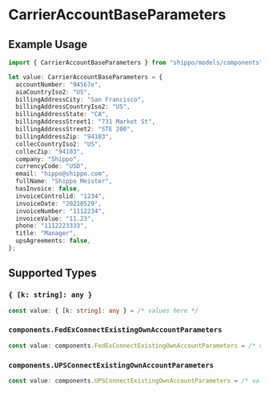 # CarrierAccountBaseParameters

## Example Usage

```typescript
import { CarrierAccountBaseParameters } from "shippo/models/components";

let value: CarrierAccountBaseParameters = {
  accountNumber: "94567e",
  aiaCountryIso2: "US",
  billingAddressCity: "San Francisco",
  billingAddressCountryIso2: "US",
  billingAddressState: "CA",
  billingAddressStreet1: "731 Market St",
  billingAddressStreet2: "STE 200",
  billingAddressZip: "94103",
  collecCountryIso2: "US",
  collecZip: "94103",
  company: "Shippo",
  currencyCode: "USD",
  email: "hippo@shippo.com",
  fullName: "Shippo Meister",
  hasInvoice: false,
  invoiceControlid: "1234",
  invoiceDate: "20210529",
  invoiceNumber: "1112234",
  invoiceValue: "11.23",
  phone: "1112223333",
  title: "Manager",
  upsAgreements: false,
};
```

## Supported Types

### `{ [k: string]: any }`

```typescript
const value: { [k: string]: any } = /* values here */
```

### `components.FedExConnectExistingOwnAccountParameters`

```typescript
const value: components.FedExConnectExistingOwnAccountParameters = /* values here */
```

### `components.UPSConnectExistingOwnAccountParameters`

```typescript
const value: components.UPSConnectExistingOwnAccountParameters = /* values here */
```

